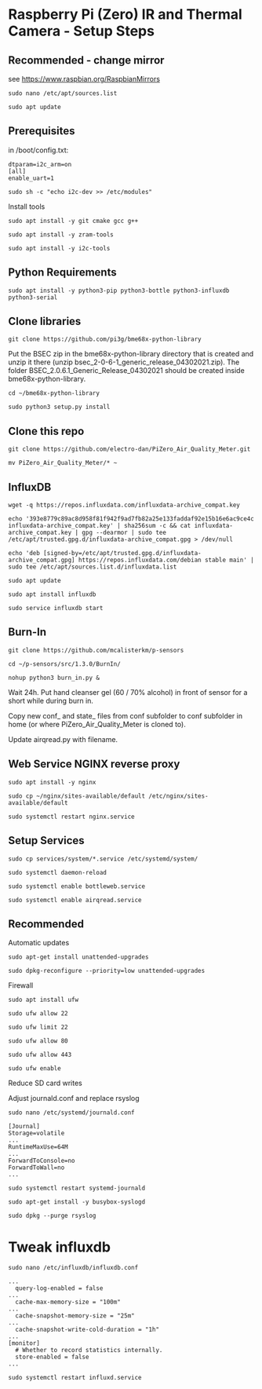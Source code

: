 # Raspberry Pi (Zero) IR and Thermal Camera - Setup Steps

## Recommended - change mirror
see https://www.raspbian.org/RaspbianMirrors

`sudo nano /etc/apt/sources.list`

`sudo apt update`

## Prerequisites
in /boot/config.txt:

```
dtparam=i2c_arm=on
[all]
enable_uart=1
```

`sudo sh -c "echo i2c-dev >> /etc/modules"`

Install tools

`sudo apt install -y git cmake gcc g++`

`sudo apt install -y zram-tools`

`sudo apt install -y i2c-tools`

## Python Requirements
`sudo apt install -y python3-pip python3-bottle python3-influxdb python3-serial`

## Clone libraries
`git clone https://github.com/pi3g/bme68x-python-library`

Put the BSEC zip in the bme68x-python-library directory that is created and unzip it there (unzip bsec_2-0-6-1_generic_release_04302021.zip). The folder BSEC_2.0.6.1_Generic_Release_04302021 should be created inside bme68x-python-library. 

`cd ~/bme68x-python-library`

`sudo python3 setup.py install`

## Clone this repo
`git clone https://github.com/electro-dan/PiZero_Air_Quality_Meter.git`

`mv PiZero_Air_Quality_Meter/* ~`

## InfluxDB
`wget -q https://repos.influxdata.com/influxdata-archive_compat.key`

`echo '393e8779c89ac8d958f81f942f9ad7fb82a25e133faddaf92e15b16e6ac9ce4c influxdata-archive_compat.key' | sha256sum -c && cat influxdata-archive_compat.key | gpg --dearmor | sudo tee /etc/apt/trusted.gpg.d/influxdata-archive_compat.gpg > /dev/null`

`echo 'deb [signed-by=/etc/apt/trusted.gpg.d/influxdata-archive_compat.gpg] https://repos.influxdata.com/debian stable main' | sudo tee /etc/apt/sources.list.d/influxdata.list`

`sudo apt update`

`sudo apt install influxdb`

`sudo service influxdb start`

## Burn-In
`git clone https://github.com/mcalisterkm/p-sensors`

`cd ~/p-sensors/src/1.3.0/BurnIn/`

`nohup python3 burn_in.py &`

Wait 24h. Put hand cleanser gel (60 / 70% alcohol) in front of sensor for a short while during burn in.

Copy new conf_ and state_ files from conf subfolder to conf subfolder in home (or where PiZero_Air_Quality_Meter is cloned to).

Update airqread.py with filename.

## Web Service NGINX reverse proxy
`sudo apt install -y nginx`

`sudo cp ~/nginx/sites-available/default /etc/nginx/sites-available/default`

`sudo systemctl restart nginx.service`

## Setup Services
`sudo cp services/system/*.service /etc/systemd/system/`

`sudo systemctl daemon-reload`

`sudo systemctl enable bottleweb.service`

`sudo systemctl enable airqread.service`

## Recommended

Automatic updates

`sudo apt-get install unattended-upgrades`

`sudo dpkg-reconfigure --priority=low unattended-upgrades`

Firewall

`sudo apt install ufw`

`sudo ufw allow 22`

`sudo ufw limit 22`

`sudo ufw allow 80`

`sudo ufw allow 443`

`sudo ufw enable`

Reduce SD card writes

Adjust journald.conf and replace rsyslog

`sudo nano /etc/systemd/journald.conf`

```
[Journal]
Storage=volatile
...
RuntimeMaxUse=64M
...
ForwardToConsole=no
ForwardToWall=no
...
```

`sudo systemctl restart systemd-journald`

`sudo apt-get install -y busybox-syslogd`

`sudo dpkg --purge rsyslog`

# Tweak influxdb

`sudo nano /etc/influxdb/influxdb.conf`

```
...
  query-log-enabled = false
...
  cache-max-memory-size = "100m"
...
  cache-snapshot-memory-size = "25m"
...
  cache-snapshot-write-cold-duration = "1h"
...
[monitor]
  # Whether to record statistics internally.
  store-enabled = false
...
```

`sudo systemctl restart influxd.service`
